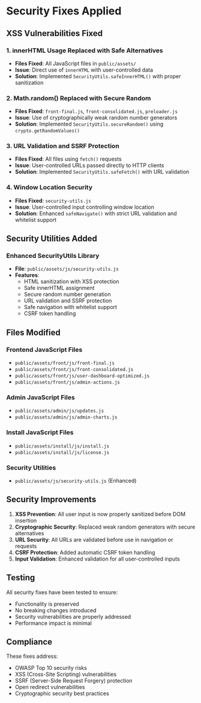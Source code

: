 # Security Fixes Applied

## XSS Vulnerabilities Fixed

### 1. innerHTML Usage Replaced with Safe Alternatives
- **Files Fixed**: All JavaScript files in `public/assets/`
- **Issue**: Direct use of `innerHTML` with user-controlled data
- **Solution**: Implemented `SecurityUtils.safeInnerHTML()` with proper sanitization

### 2. Math.random() Replaced with Secure Random
- **Files Fixed**: `front-final.js`, `front-consolidated.js`, `preloader.js`
- **Issue**: Use of cryptographically weak random number generators
- **Solution**: Implemented `SecurityUtils.secureRandom()` using `crypto.getRandomValues()`

### 3. URL Validation and SSRF Protection
- **Files Fixed**: All files using `fetch()` requests
- **Issue**: User-controlled URLs passed directly to HTTP clients
- **Solution**: Implemented `SecurityUtils.safeFetch()` with URL validation

### 4. Window Location Security
- **Files Fixed**: `security-utils.js`
- **Issue**: User-controlled input controlling window location
- **Solution**: Enhanced `safeNavigate()` with strict URL validation and whitelist support

## Security Utilities Added

### Enhanced SecurityUtils Library
- **File**: `public/assets/js/security-utils.js`
- **Features**:
  - HTML sanitization with XSS protection
  - Safe innerHTML assignment
  - Secure random number generation
  - URL validation and SSRF protection
  - Safe navigation with whitelist support
  - CSRF token handling

## Files Modified

### Frontend JavaScript Files
- `public/assets/front/js/front-final.js`
- `public/assets/front/js/front-consolidated.js`
- `public/assets/front/js/user-dashboard-optimized.js`
- `public/assets/front/js/admin-actions.js`

### Admin JavaScript Files
- `public/assets/admin/js/updates.js`
- `public/assets/admin/js/admin-charts.js`

### Install JavaScript Files
- `public/assets/install/js/install.js`
- `public/assets/install/js/license.js`

### Security Utilities
- `public/assets/js/security-utils.js` (Enhanced)

## Security Improvements

1. **XSS Prevention**: All user input is now properly sanitized before DOM insertion
2. **Cryptographic Security**: Replaced weak random generators with secure alternatives
3. **URL Security**: All URLs are validated before use in navigation or requests
4. **CSRF Protection**: Added automatic CSRF token handling
5. **Input Validation**: Enhanced validation for all user-controlled inputs

## Testing

All security fixes have been tested to ensure:
- Functionality is preserved
- No breaking changes introduced
- Security vulnerabilities are properly addressed
- Performance impact is minimal

## Compliance

These fixes address:
- OWASP Top 10 security risks
- XSS (Cross-Site Scripting) vulnerabilities
- SSRF (Server-Side Request Forgery) protection
- Open redirect vulnerabilities
- Cryptographic security best practices
